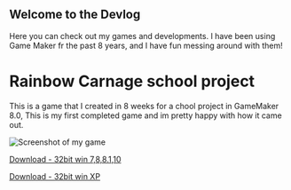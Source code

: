 ## Welcome to the Devlog

Here you can check out my games and developments. I have been using Game Maker fr the past 8 years, and I have fun messing around with them! 

# Rainbow Carnage school project
This is a game that I created in 8 weeks for a chool project in GameMaker 8.0, This is my first completed game and im pretty happy with how it came out.

![Screenshot of my game](file:///C:/Users/Liam/Pictures/RCscreenshot.PNG)

[Download - 32bit win 7,8,8.1,10]()

[Download - 32bit win XP]()
